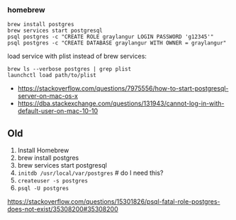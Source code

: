### homebrew

```
brew install postgres
brew services start postgresql
psql postgres -c "CREATE ROLE graylangur LOGIN PASSWORD 'g12345'"
psql postgres -c "CREATE DATABASE graylangur WITH OWNER = graylangur"
```

load service with plist instead of brew services:

```
brew ls --verbose postgres | grep plist
launchctl load path/to/plist
```

- <https://stackoverflow.com/questions/7975556/how-to-start-postgresql-server-on-mac-os-x>
- <https://dba.stackexchange.com/questions/131943/cannot-log-in-with-default-user-on-mac-10-10>

## Old

1. Install Homebrew
2. brew install postgres
3. brew services start postgresql
4. `initdb /usr/local/var/postgres` # do I need this?
5. `createuser -s postgres`
6. `psql -U postgres`

<https://stackoverflow.com/questions/15301826/psql-fatal-role-postgres-does-not-exist/35308200#35308200>


